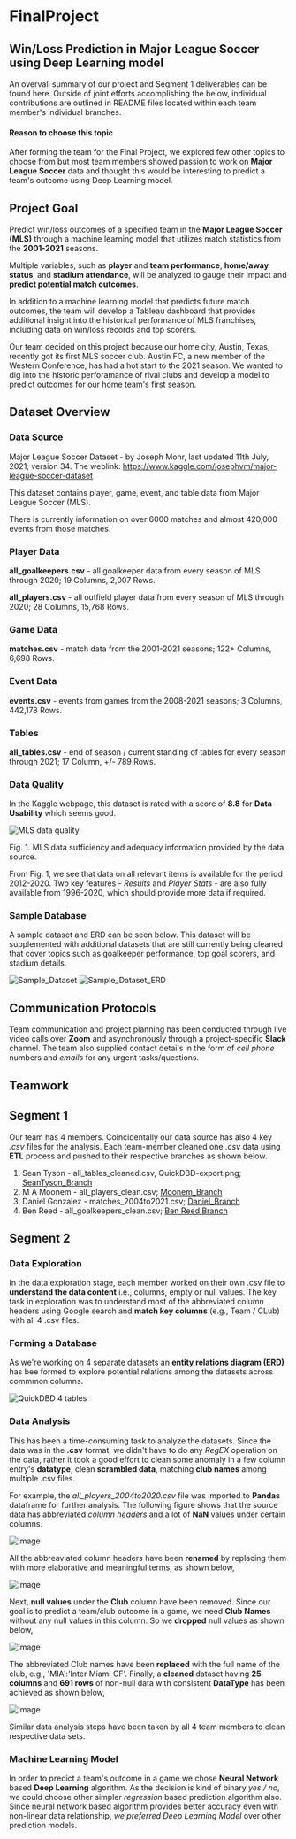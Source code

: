# FinalProject

  ## Win/Loss Prediction in Major League Soccer using Deep Learning model
  An overvall summary of our project and Segment 1 deliverables can be found here. Outside of joint efforts accomplishing the below, individual contributions are outlined in README files located within each team member's individual branches. 
  
  #### Reason to choose this topic
  
  After forming the team for the Final Project, we explored few other topics to choose from but most team members showed passion to work on **Major League Soccer** data and thought this would be interesting to predict a team's outcome using Deep Learning model. 
  
## Project Goal 

Predict win/loss outcomes of a specified team in the **Major League Soccer (MLS)** through a machine learning model that utilizes match statistics from the **2001-2021** seasons. 

Multiple variables, such as **player** and **team performance**, **home/away status**, and **stadium attendance**, will be analyzed to gauge their impact and **predict potential match outcomes**.

In addition to a machine learning model that predicts future match outcomes, the team will develop a Tableau dashboard that provides additional insight into the historical performance of MLS franchises, including data on win/loss records and top scorers.

Our team decided on this project because our home city, Austin, Texas, recently got its first MLS soccer club. Austin FC, a new member of the Western Conference, has had a hot start to the 2021 season. We wanted to dig into the historic perforamance of rival clubs and develop a model to predict outcomes for our home team's first season. 

## Dataset Overview

  ### Data Source
  
  Major League Soccer Dataset - by Joseph Mohr, last updated 11th July, 2021; version 34. The weblink: https://www.kaggle.com/josephvm/major-league-soccer-dataset

  This dataset contains player, game, event, and table data from Major League Soccer (MLS).

  There is currently information on over 6000 matches and almost 420,000 events from those matches.

   ### Player Data
  
   **all_goalkeepers.csv** - all goalkeeper data from every season of MLS through 2020; 19 Columns, 2,007 Rows.
  
   **all_players.csv** - all outfield player data from every season of MLS through 2020; 28 Columns, 15,768 Rows.

   ### Game Data

   **matches.csv** - match data from the 2001-2021 seasons; 122+ Columns, 6,698 Rows.

   ### Event Data

   **events.csv** - events from games from the 2008-2021 seasons; 3 Columns, 442,178 Rows.

   ### Tables

   **all_tables.csv** - end of season / current standing of tables for every season through 2021; 17 Column, +/- 789 Rows.
  
  ### Data Quality
  
  In the Kaggle webpage, this dataset is rated with a score of **8.8** for **Data Usability** which seems good.
  
  ![MLS data quality](/Resources/MLS_data_quality.png)
  
  Fig. 1. MLS data sufficiency and adequacy information provided by the data source.
  
  From Fig. 1, we see that data on all relevant items is available for the period 2012-2020. Two key features - *Results* and *Player Stats* - are also fully available from 1996-2020, which should provide more data if required.

  ### Sample Database

A sample dataset and ERD can be seen below. This dataset will be supplemented with additional datasets that are still currently being cleaned that cover topics such as goalkeeper performance, top goal scorers, and stadium details.

![Sample_Dataset](https://github.com/moonem/FinalProject/blob/main/Resources/Sample_Dataset.png)
![Sample_Dataset_ERD](https://github.com/moonem/FinalProject/blob/main/Resources/Sample_ERD.png)

## Communication Protocols

Team communication and project planning has been conducted through live video calls over **Zoom** and asynchronously through a project-specific **Slack** channel. The team also supplied contact details in the form of *cell phone* numbers and *emails* for any urgent tasks/questions.  


## Teamwork

  ## Segment 1
  
Our team has 4 members. Coincidentally our data source has also 4 key *.csv* files for the analysis. Each team-member cleaned one *.csv* data using **ETL** process and pushed to their respective branches as shown below. 

1. Sean Tyson - all_tables_cleaned.csv, QuickDBD-export.png; [SeanTyson_Branch](https://github.com/moonem/FinalProject/tree/seantyson_branch/SeanTyson)
2. M A Moonem - all_players_clean.csv; [Moonem_Branch](https://github.com/moonem/FinalProject/tree/moonem_branch/Resources)
3. Daniel Gonzalez - matches_2004to2021.csv; [Daniel_Branch](https://github.com/moonem/FinalProject/tree/Daniel_Project/DanielGonzalez)
4. Ben Reed - all_goalkeepers_clean.csv; [Ben Reed Branch](https://github.com/moonem/FinalProject/tree/main/BenReed)

  ## Segment 2
  
  ### Data Exploration
  
  In the data exploration stage, each member worked on their own .csv file to **understand the data content** i.e., columns, empty or null values. The key task in exploration was to understand most of the abbreviated column headers using Google search and **match key columns** (e.g., Team / CLub) with all 4 .csv files.
  
  ### Forming a Database
  
  As we're working on 4 separate datasets an **entity relations diagram (ERD)** has bee formed to explore potential relations among the datasets across commmon columns.
  
  ![QuickDBD 4 tables](https://github.com/moonem/FinalProject/blob/seantyson_branch/SeanTyson/QuickDBD-export.png)
  
  ### Data Analysis
  
  This has been a time-consuming task to analyze the datasets. Since the data was in the **.csv** format, we didn't have to do any *RegEX* operation on the data, rather it took a good effort to clean some anomaly in a few column entry's **datatype**, clean **scrambled data**, matching **club names** among multiple .csv files.
  
  For example, the *all_players_2004to2020.csv* file was imported to **Pandas** dataframe for further analysis. The following figure shows that the source data has abbreviated *column headers* and a lot of **NaN** values under certain columns.
  
  ![image](https://user-images.githubusercontent.com/58155187/127281715-63f86cfe-f99d-408a-974f-3d679be579a5.png)

All the abbreaviated column headers have been **renamed** by replacing them with more elaborative and meaningful terms, as shown below,

![image](https://user-images.githubusercontent.com/58155187/127282186-fef000f5-dce5-4088-80bd-f1cf073ce508.png)

Next, **null values** under the **Club** column have been removed. Since our goal is to predict a team/club outcome in a game, we need **Club Names** without any null values in this column. So we **dropped** null values as shown below,

![image](https://user-images.githubusercontent.com/58155187/127282878-0250d836-128a-40af-8394-75e2dfed0ccc.png)

The abbreviated Club names have been **replaced** with the full name of the club, e.g., 'MIA':'Inter Miami CF'. Finally, a **cleaned** dataset having **25 columns** and **691 rows** of non-null data with consistent **DataType** has been achieved as shown below,

![image](https://user-images.githubusercontent.com/58155187/127283879-6e1311c6-9413-4b35-a5ac-10e9cb9e4348.png)

Similar data analysis steps have been taken by all 4 team members to clean respective data sets.

### Machine Learning Model

In order to predict a team's outcome in a game we chose **Neural Network** based **Deep Learning** algorithm. As the decision is kind of binary *yes / no*, we could choose other simpler *regression* based prediction algorithm also. Since neural network based algorithm provides better accuracy even with non-linear data relationship, *we preferred Deep Learning Model* over other prediction models.



